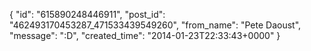  {
   "id": "615890248446911",
   "post_id": "462493170453287_471533439549260",
   "from_name": "Pete Daoust",
   "message": ":D",
   "created_time": "2014-01-23T22:33:43+0000"
 }
